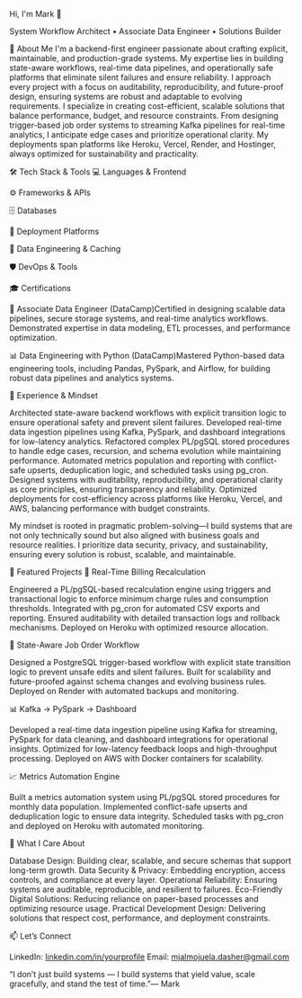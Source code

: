 Hi, I'm Mark 👋

  System Workflow Architect • Associate Data Engineer • Solutions Builder  



🧠 About Me
I'm a backend-first engineer passionate about crafting explicit, maintainable, and production-grade systems. My expertise lies in building state-aware workflows, real-time data pipelines, and operationally safe platforms that eliminate silent failures and ensure reliability. I approach every project with a focus on auditability, reproducibility, and future-proof design, ensuring systems are robust and adaptable to evolving requirements.
I specialize in creating cost-efficient, scalable solutions that balance performance, budget, and resource constraints. From designing trigger-based job order systems to streaming Kafka pipelines for real-time analytics, I anticipate edge cases and prioritize operational clarity. My deployments span platforms like Heroku, Vercel, Render, and Hostinger, always optimized for sustainability and practicality.

🛠️ Tech Stack & Tools
💻 Languages & Frontend




⚙️ Frameworks & APIs




🗄️ Databases




🚀 Deployment Platforms




🧠 Data Engineering & Caching




🛡️ DevOps & Tools





🎓 Certifications

🧪 Associate Data Engineer (DataCamp)Certified in designing scalable data pipelines, secure storage systems, and real-time analytics workflows. Demonstrated expertise in data modeling, ETL processes, and performance optimization.

📊 Data Engineering with Python (DataCamp)Mastered Python-based data engineering tools, including Pandas, PySpark, and Airflow, for building robust data pipelines and analytics systems.



💼 Experience & Mindset

Architected state-aware backend workflows with explicit transition logic to ensure operational safety and prevent silent failures.
Developed real-time data ingestion pipelines using Kafka, PySpark, and dashboard integrations for low-latency analytics.
Refactored complex PL/pgSQL stored procedures to handle edge cases, recursion, and schema evolution while maintaining performance.
Automated metrics population and reporting with conflict-safe upserts, deduplication logic, and scheduled tasks using pg_cron.
Designed systems with auditability, reproducibility, and operational clarity as core principles, ensuring transparency and reliability.
Optimized deployments for cost-efficiency across platforms like Heroku, Vercel, and AWS, balancing performance with budget constraints.

My mindset is rooted in pragmatic problem-solving—I build systems that are not only technically sound but also aligned with business goals and resource realities. I prioritize data security, privacy, and sustainability, ensuring every solution is robust, scalable, and maintainable.

🚀 Featured Projects
🔄 Real-Time Billing Recalculation

Engineered a PL/pgSQL-based recalculation engine using triggers and transactional logic to enforce minimum charge rules and consumption thresholds.
Integrated with pg_cron for automated CSV exports and reporting.
Ensured auditability with detailed transaction logs and rollback mechanisms.
Deployed on Heroku with optimized resource allocation.

🧾 State-Aware Job Order Workflow

Designed a PostgreSQL trigger-based workflow with explicit state transition logic to prevent unsafe edits and silent failures.
Built for scalability and future-proofed against schema changes and evolving business rules.
Deployed on Render with automated backups and monitoring.

📊 Kafka → PySpark → Dashboard

Developed a real-time data ingestion pipeline using Kafka for streaming, PySpark for data cleaning, and dashboard integrations for operational insights.
Optimized for low-latency feedback loops and high-throughput processing.
Deployed on AWS with Docker containers for scalability.

📈 Metrics Automation Engine

Built a metrics automation system using PL/pgSQL stored procedures for monthly data population.
Implemented conflict-safe upserts and deduplication logic to ensure data integrity.
Scheduled tasks with pg_cron and deployed on Heroku with automated monitoring.

🧠 What I Care About

Database Design: Building clear, scalable, and secure schemas that support long-term growth.
Data Security & Privacy: Embedding encryption, access controls, and compliance at every layer.
Operational Reliability: Ensuring systems are auditable, reproducible, and resilient to failures.
Eco-Friendly Digital Solutions: Reducing reliance on paper-based processes and optimizing resource usage.
Practical Development Design: Delivering solutions that respect cost, performance, and deployment constraints.


📫 Let’s Connect

LinkedIn: [linkedin.com/in/yourprofile](https://www.linkedin.com/in/mj-almojuela/)
Email: mjalmojuela.dasher@gmail.com



“I don’t just build systems — I build systems that yield value, scale gracefully, and stand the test of time.”— Mark
